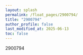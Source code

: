 ```yaml
---
layout: splash
permalink: /float_pages/2900794/
title: "2900794"
author_profile: false
last_modified_at: 2025-06-13
toc: false
---
```

 
2900794

